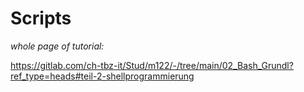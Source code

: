 # Scripts 

*whole page of tutorial:*

https://gitlab.com/ch-tbz-it/Stud/m122/-/tree/main/02_Bash_Grundl?ref_type=heads#teil-2-shellprogrammierung